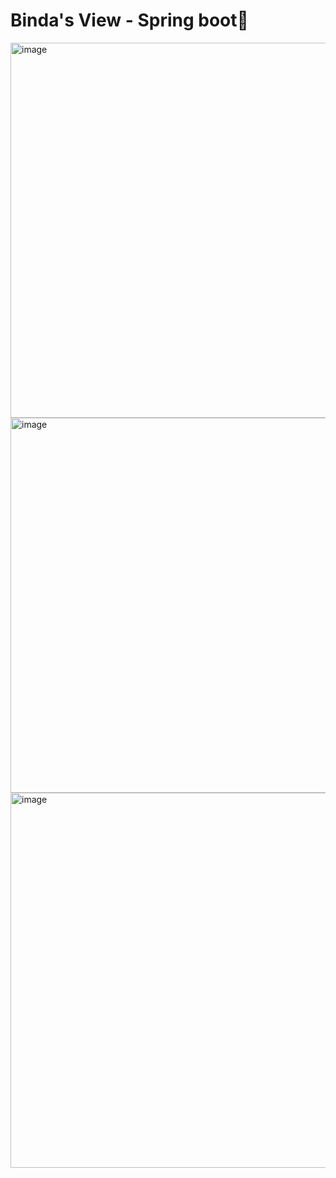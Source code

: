# Binda's View - Spring boot🍃
<img width="600" alt="image" src="https://user-images.githubusercontent.com/72887609/211587358-5d8fa0bd-59e1-4334-9908-bc180ec5616e.png">

<img width="600" alt="image" src="https://user-images.githubusercontent.com/72887609/211902010-0fade0b7-fe20-41e0-848d-775bcc0ec54d.png">

<img width="600" alt="image" src="https://user-images.githubusercontent.com/72887609/214174732-0d0ec318-be1b-4c6b-8366-69ecd47f5c7a.png">
